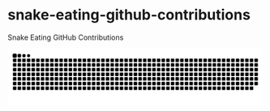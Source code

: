 # snake-eating-github-contributions
Snake Eating GitHub Contributions

![snake gif](https://github.com/Dot8Pixels/snake-eating-github-contributions/blob/output/github-snake-dark.svg)
